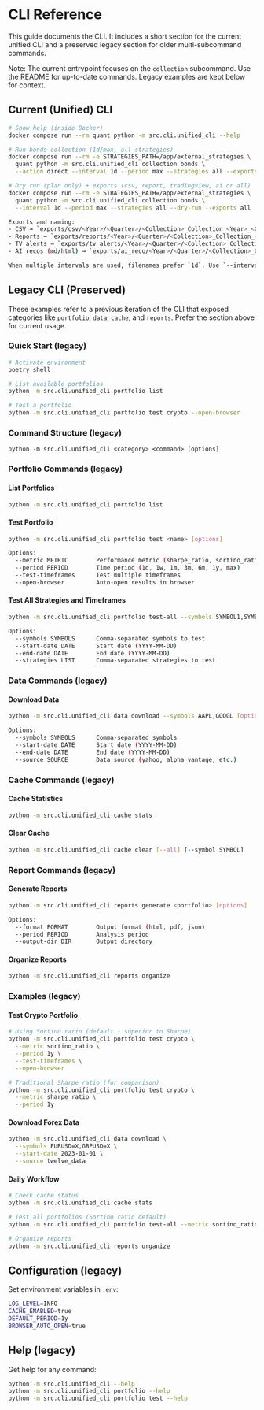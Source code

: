 # CLI Reference

This guide documents the CLI. It includes a short section for the current unified CLI and a preserved legacy section for older multi-subcommand commands.

Note: The current entrypoint focuses on the `collection` subcommand. Use the README for up-to-date commands. Legacy examples are kept below for context.

## Current (Unified) CLI

```bash
# Show help (inside Docker)
docker compose run --rm quant python -m src.cli.unified_cli --help

# Run bonds collection (1d/max, all strategies)
docker compose run --rm -e STRATEGIES_PATH=/app/external_strategies \
  quant python -m src.cli.unified_cli collection bonds \
  --action direct --interval 1d --period max --strategies all --exports all

# Dry run (plan only) + exports (csv, report, tradingview, ai or all)
docker compose run --rm -e STRATEGIES_PATH=/app/external_strategies \
  quant python -m src.cli.unified_cli collection bonds \
  --interval 1d --period max --strategies all --dry-run --exports all

Exports and naming:
- CSV → `exports/csv/<Year>/<Quarter>/<Collection>_Collection_<Year>_<Quarter>_<Interval>.csv`
- Reports → `exports/reports/<Year>/<Quarter>/<Collection>_Collection_<Year>_<Quarter>_<Interval>.html`
- TV alerts → `exports/tv_alerts/<Year>/<Quarter>/<Collection>_Collection_<Year>_<Quarter>_<Interval>.md`
- AI recos (md/html) → `exports/ai_reco/<Year>/<Quarter>/<Collection>_Collection_<Year>_<Quarter>_<Interval>.*`

When multiple intervals are used, filenames prefer `1d`. Use `--interval 1d` to constrain content and filenames.
```

## Legacy CLI (Preserved)

These examples refer to a previous iteration of the CLI that exposed categories like `portfolio`, `data`, `cache`, and `reports`. Prefer the section above for current usage.

### Quick Start (legacy)

```bash
# Activate environment
poetry shell

# List available portfolios
python -m src.cli.unified_cli portfolio list

# Test a portfolio
python -m src.cli.unified_cli portfolio test crypto --open-browser
```

### Command Structure (legacy)

```
python -m src.cli.unified_cli <category> <command> [options]
```

### Portfolio Commands (legacy)

#### List Portfolios
```bash
python -m src.cli.unified_cli portfolio list
```

#### Test Portfolio
```bash
python -m src.cli.unified_cli portfolio test <name> [options]

Options:
  --metric METRIC        Performance metric (sharpe_ratio, sortino_ratio)
  --period PERIOD        Time period (1d, 1w, 1m, 3m, 6m, 1y, max)
  --test-timeframes      Test multiple timeframes
  --open-browser         Auto-open results in browser
```

#### Test All Strategies and Timeframes
```bash
python -m src.cli.unified_cli portfolio test-all --symbols SYMBOL1,SYMBOL2 [options]

Options:
  --symbols SYMBOLS      Comma-separated symbols to test
  --start-date DATE      Start date (YYYY-MM-DD)
  --end-date DATE        End date (YYYY-MM-DD)
  --strategies LIST      Comma-separated strategies to test
```

### Data Commands (legacy)

#### Download Data
```bash
python -m src.cli.unified_cli data download --symbols AAPL,GOOGL [options]

Options:
  --symbols SYMBOLS      Comma-separated symbols
  --start-date DATE      Start date (YYYY-MM-DD)
  --end-date DATE        End date (YYYY-MM-DD)
  --source SOURCE        Data source (yahoo, alpha_vantage, etc.)
```

### Cache Commands (legacy)

#### Cache Statistics
```bash
python -m src.cli.unified_cli cache stats
```

#### Clear Cache
```bash
python -m src.cli.unified_cli cache clear [--all] [--symbol SYMBOL]
```

### Report Commands (legacy)

#### Generate Reports
```bash
python -m src.cli.unified_cli reports generate <portfolio> [options]

Options:
  --format FORMAT        Output format (html, pdf, json)
  --period PERIOD        Analysis period
  --output-dir DIR       Output directory
```

#### Organize Reports
```bash
python -m src.cli.unified_cli reports organize
```

### Examples (legacy)

#### Test Crypto Portfolio
```bash
# Using Sortino ratio (default - superior to Sharpe)
python -m src.cli.unified_cli portfolio test crypto \
  --metric sortino_ratio \
  --period 1y \
  --test-timeframes \
  --open-browser

# Traditional Sharpe ratio (for comparison)
python -m src.cli.unified_cli portfolio test crypto \
  --metric sharpe_ratio \
  --period 1y
```

#### Download Forex Data
```bash
python -m src.cli.unified_cli data download \
  --symbols EURUSD=X,GBPUSD=X \
  --start-date 2023-01-01 \
  --source twelve_data
```

#### Daily Workflow
```bash
# Check cache status
python -m src.cli.unified_cli cache stats

# Test all portfolios (Sortino ratio default)
python -m src.cli.unified_cli portfolio test-all --metric sortino_ratio --period 1d --open-browser

# Organize reports
python -m src.cli.unified_cli reports organize
```

## Configuration (legacy)

Set environment variables in `.env`:
```bash
LOG_LEVEL=INFO
CACHE_ENABLED=true
DEFAULT_PERIOD=1y
BROWSER_AUTO_OPEN=true
```

## Help (legacy)

Get help for any command:
```bash
python -m src.cli.unified_cli --help
python -m src.cli.unified_cli portfolio --help
python -m src.cli.unified_cli portfolio test --help
```
